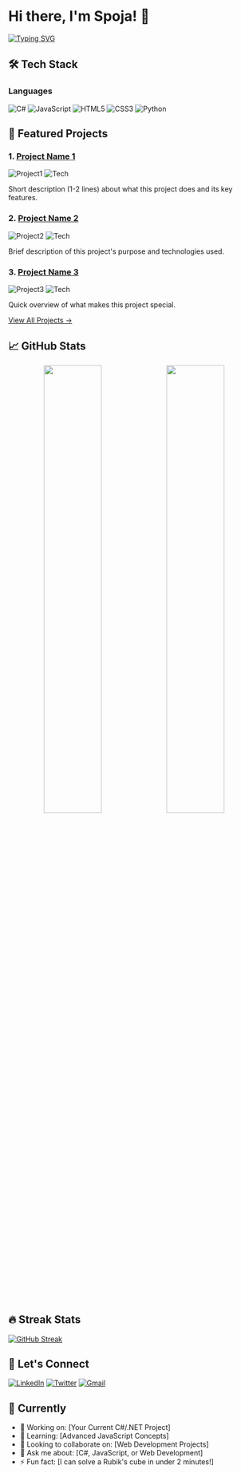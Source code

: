# Hi there, I'm Spoja! 👋

[![Typing SVG](https://readme-typing-svg.demolab.com?font=Fira+Code&pause=1000&color=38F7A7&width=435&lines=Full+Stack+Developer;Open+Source+Contributor;Tech+Enthusiast)](https://git.io/typing-svg)

## 🛠 Tech Stack

### Languages
![C#](https://img.shields.io/badge/C%23-239120?style=flat-square&logo=c-sharp&logoColor=white)
![JavaScript](https://img.shields.io/badge/JavaScript-F7DF1E?style=flat-square&logo=javascript&logoColor=black)
![HTML5](https://img.shields.io/badge/HTML5-E34F26?style=flat-square&logo=html5&logoColor=white)
![CSS3](https://img.shields.io/badge/CSS3-1572B6?style=flat-square&logo=css3&logoColor=white)
![Python](https://img.shields.io/badge/Python-3776AB?style=flat-square&logo=python&logoColor=white)

## 🚀 Featured Projects

### 1. [Project Name 1](https://github.com/spoja-10/project1)
![Project1](https://img.shields.io/badge/Status-Live-success?style=flat-square)
![Tech](https://img.shields.io/badge/Tech-C%23%2C.NET%2CReact-informational?style=flat-square)
  
Short description (1-2 lines) about what this project does and its key features.

### 2. [Project Name 2](https://github.com/spoja-10/project2)
![Project2](https://img.shields.io/badge/Status-Development-yellow?style=flat-square)
![Tech](https://img.shields.io/badge/Tech-Python%2CJavaScript-blue?style=flat-square)
  
Brief description of this project's purpose and technologies used.

### 3. [Project Name 3](https://github.com/spoja-10/project3)
![Project3](https://img.shields.io/badge/Status-Maintained-blue?style=flat-square)
![Tech](https://img.shields.io/badge/Tech-HTML%2CCSS%2CJS-important?style=flat-square)
  
Quick overview of what makes this project special.

[View All Projects →](https://github.com/spoja-10?tab=repositories)

## 📈 GitHub Stats

<div align="center">
  <img width="48%" src="https://github-readme-stats.vercel.app/api?username=spoja-10&show_icons=true&theme=radical" />
  <img width="48%" src="https://github-readme-stats.vercel.app/api/top-langs/?username=spoja-10&layout=compact&theme=radical&hide=roff,shell" />
</div>

## 🔥 Streak Stats

[![GitHub Streak](https://streak-stats.demolab.com/?user=spoja-10&theme=radical)](https://git.io/streak-stats)

## 🤝 Let's Connect

[![LinkedIn](https://img.shields.io/badge/LinkedIn-0077B5?style=for-the-badge&logo=linkedin&logoColor=white)](https://linkedin.com/in/your-profile)
[![Twitter](https://img.shields.io/badge/Twitter-1DA1F2?style=for-the-badge&logo=twitter&logoColor=white)](https://twitter.com/your-handle)
[![Gmail](https://img.shields.io/badge/Gmail-D14836?style=for-the-badge&logo=gmail&logoColor=white)](mailto:your-email@gmail.com)

## 🎯 Currently

- 🔭 Working on: [Your Current C#/.NET Project]
- 🌱 Learning: [Advanced JavaScript Concepts]
- 👯 Looking to collaborate on: [Web Development Projects]
- 💬 Ask me about: [C#, JavaScript, or Web Development]
- ⚡ Fun fact: [I can solve a Rubik's cube in under 2 minutes!]
